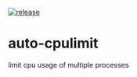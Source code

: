 [![release](https://github.com/Balou9/auto-cpulimit/workflows/release/badge.svg)](https://github.com/Balou9/auto-cpulimit/actions)

# auto-cpulimit

limit cpu usage of multiple processes
